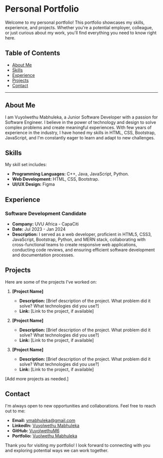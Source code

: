 # Personal Portfolio

Welcome to my personal portfolio! This portfolio showcases my skills, experience, and projects. Whether you're a potential employer, colleague, or just curious about my work, you'll find everything you need to know right here.

## Table of Contents

- [About Me](#about-me)
- [Skills](#skills)
- [Experience](#experience)
- [Projects](#projects)
- [Contact](#contact)

---

## About Me

I am Vuyolwethu Mabhuleka, a Junior Software Developer with a passion for Software Engineer. I believe in the power of technology and design to solve complex problems and create meaningful experiences. With few years of experience in the industry, I have honed my skills in HTML, CSS, Bootstrap, JavaScript, and I'm constantly eager to learn and adapt to new challenges.

## Skills

My skill set includes:

- **Programming Languages:** C++, Java, JavaScript, Python.
- **Web Development:** HTML, CSS, Bootstrap.
- **UI/UX Design:** Figma
<!--
- **Project Management:** [List Project Management Tools and Skills]
- **Data Analysis:** [List Data Analysis Tools and Skills]
- **Other Skills:** [List Any Other Relevant Skills]
-->
## Experience
<!--
### [Previous Job/Position]

- **Company:** [Company Name]
- **Date:** [Start Date] - [End Date]
- **Description:** [Brief description of your responsibilities and achievements in this role.]
-->
### Software Development Candidate

- **Company:** UVU Africa - CapaCiti
- **Date:** Jul 2023 - Jan 2024
- **Description:** I served as a web developer, proficient in HTML5, CSS3, JavaScript, Bootstrap, Python, and MERN stack, collaborating with cross-functional teams to create responsive web applications, conducting code reviews, and ensuring efficient software development and documentation processes.

<!-- [Repeat for any other relevant work experiences.] -->

## Projects

Here are some of the projects I've worked on:

1. **[Project Name]**
   - **Description:** [Brief description of the project. What problem did it solve? What technologies did you use?]
   - **Link:** [Link to the project, if available]

2. **[Project Name]**
   - **Description:** [Brief description of the project. What problem did it solve? What technologies did you use?]
   - **Link:** [Link to the project, if available]

3. **[Project Name]**
   - **Description:** [Brief description of the project. What problem did it solve? What technologies did you use?]
   - **Link:** [Link to the project, if available]

[Add more projects as needed.]

## Contact

I'm always open to new opportunities and collaborations. Feel free to reach out to me:

- **Email:** [vmabhuleka@gmail.com](mailto:vmabhuleka@gmail.com)
- **LinkedIn:** [Vuyolwethu Mabhuleka](in/vuyolwethu-mabhuleka-89092b289)
- **GitHub:** [VuyolwethuM6](https://github.com/VuyolwethuM6)
- **Portfolio:** [Vuolwethu Mabhuleka](vuyolwethu-mabhuleka.netlify.app)

Thank you for visiting my portfolio! I look forward to connecting with you and exploring potential ways we can work together.
